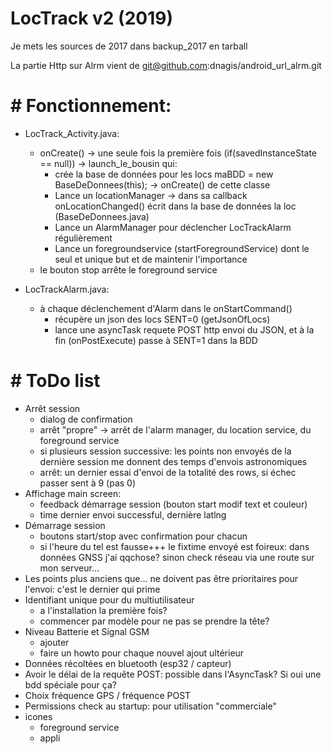 # LocTrack v2 (2019)

Je mets les sources de 2017 dans backup_2017 en tarball

La partie Http sur Alrm vient de git@github.com:dnagis/android_url_alrm.git

# # Fonctionnement:

* LocTrack_Activity.java:
	- onCreate() -> une seule fois la première fois (if(savedInstanceState == null)) -> launch_le_bousin qui:
		- crée la base de données pour les locs maBDD = new BaseDeDonnees(this); -> onCreate() de cette classe
		- Lance un locationManager -> dans sa callback onLocationChanged() écrit dans la base de données la loc (BaseDeDonnees.java)
		- Lance un AlarmManager pour déclencher LocTrackAlarm régulièrement
		- Lance un foregroundservice (startForegroundService) dont le seul et unique but et de maintenir l'importance
	- le bouton stop arrête le foreground service
		
	
* LocTrackAlarm.java: 
	- à chaque déclenchement d'Alarm dans le onStartCommand() 
		- récupère un json des locs SENT=0 (getJsonOfLocs)
		- lance une asyncTask requete POST http envoi du JSON, et à la fin (onPostExecute) passe à SENT=1 dans la BDD

# # ToDo list

* Arrêt session
	- dialog de confirmation
	- arrêt "propre" -> arrêt de l'alarm manager, du location service, du foreground service
	- si plusieurs session successive: les points non envoyés de la dernière session me donnent des temps d'envois astronomiques
	- arrêt: un dernier essai d'envoi de la totalité des rows, si échec passer sent à 9 (pas 0)
* Affichage main screen: 
	- feedback démarrage session (bouton start modif text et couleur)
	- time dernier envoi successful, dernière latlng
* Démarrage session 
	- boutons start/stop avec confirmation pour chacun
	- si l'heure du tel est fausse+++ le fixtime envoyé est foireux: dans données GNSS j'ai qqchose? sinon check réseau via une route
	sur mon serveur...
* Les points plus anciens que... ne doivent pas être prioritaires pour l'envoi: c'est le dernier qui prime	
* Identifiant unique pour du multiutilisateur
	- a l'installation la première fois?
	- commencer par modèle pour ne pas se prendre la tête?
* Niveau Batterie et Signal GSM
	- ajouter
	- faire un howto pour chaque nouvel ajout ultérieur
* Données récoltées en bluetooth (esp32 / capteur)
* Avoir le délai de la requête POST: possible dans l'AsyncTask? Si oui une bdd spéciale pour ça?
* Choix fréquence GPS / fréquence POST
* Permissions check au startup: pour utilisation "commerciale"
* icones
	- foreground service
	- appli
